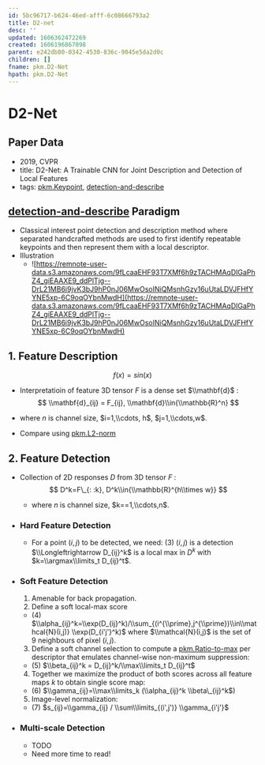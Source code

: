 ```yaml
---
id: 5bc96717-b624-46ed-afff-6c08666793a2
title: D2-net
desc: ''
updated: 1606362472269
created: 1606196867098
parent: e242db80-0342-4530-836c-9045e5da2d0c
children: []
fname: pkm.D2-Net
hpath: pkm.D2-Net
---
```

# D2-Net

## Paper Data

- 2019, CVPR
- title: D2-Net: A Trainable CNN for Joint Description and Detection of Local Features
- tags: [pkm.Keypoint](2b4ada79-0c24-4eb3-85a9-71aee1c0ddbe), [detection-and-describe](1a60b043-5b79-4df5-a1f2-d92db7b4e8d3)

## [detection-and-describe](1a60b043-5b79-4df5-a1f2-d92db7b4e8d3) Paradigm

- Classical interest point detection and description method where separated handcrafted methods are used to first identify repeatable keypoints and then represent them with a local descriptor.
- Illustration
  - ![https://remnote-user-data.s3.amazonaws.com/9fLcaaEHF93T7XMf6h9zTACHMAqDIGaPhZ4_giEAAXE9_ddPlTjg--DrL21MB6i9jvK3bJ9hP0nJ06MwOsoINiQMsnhGzy16uUtaLDVJFHfYYNE5xp-6C9oqOYbnMwdH](https://remnote-user-data.s3.amazonaws.com/9fLcaaEHF93T7XMf6h9zTACHMAqDIGaPhZ4_giEAAXE9_ddPlTjg--DrL21MB6i9jvK3bJ9hP0nJ06MwOsoINiQMsnhGzy16uUtaLDVJFHfYYNE5xp-6C9oqOYbnMwdH) 

## 1. Feature Description

$$
f(x) = sin(x)
$$

- Interpretatioin of feature 3D tensor $F$ is a dense set $\\mathbf{d}$ :
  $$
  \\mathbf{d}_{ij} = F_{ij}, \\mathbf{d}\\in{\\mathbb{R}^n}
  $$

- where $n$ is channel size, $i=1,\\cdots, h$, $j=1,\\cdots,w$.

- Compare using [pkm.L2-norm](7f9dc8a8-107c-4d3d-b288-13697b444341)

## 2. Feature Detection

- Collection of 2D responses $D$ from 3D tensor $F$ :
  $$ 
  D^k=F\_{: :k}, D^k\\in{\\mathbb{R}^{h\\times w}}
  $$
  - where $n$ is channel size, $k==1,\\cdots,n$.

- ### Hard Feature Detection
  - For a point $(i,j)$ to be detected, we need:
    (3)   $(i,j)$ is a detection $\\Longleftrightarrow D_{ij}^k$ is a local max in $D^k$
        with $k=\\argmax\\limits_t D_{ij}^t$.

- ### Soft Feature Detection
  1. Amenable for back propagation.
  2. Define a soft local-max score
  - (4)      $\\alpha_{ij}^k=\\exp(D_{ij}^k)/\\sum_{(i^{\\prime},j^{\\prime})\\in\\mathcal{N}(i,j)} \\exp(D_{i'j'}^k)$ where $\\mathcal{N}(i,j)$ is the set of 9 neighbours of pixel $(i,j)$.
  3. Define a soft channel selection to compute a [pkm.Ratio-to-max](f14cf1b6-8227-4101-9532-a1d8416ad010) per descriptor that emulates channel-wise non-maximum suppression:
  - (5)     $\\beta_{ij}^k = D_{ij}^k/\\max\\limits_t D_{ij}^t$  
  4. Together we maximize the product of both scores across all feature maps $k$ to obtain single score map:
  - (6)     $\\gamma_{ij}=\\max\\limits_k (\\alpha_{ij}^k \\beta\_{ij}^k$)
  5. Image-level normalization:
  - (7)     $s_{ij}=\\gamma_{ij} / \\sum\\limits_{(i',j')} \\gamma_{i'j'}$

- ### Multi-scale Detection
  - TODO
  - Need more time to read!

